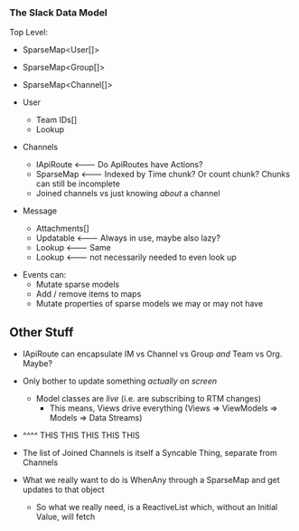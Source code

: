 ### The Slack Data Model

Top Level:
  - SparseMap<User[]>
  - SparseMap<Group[]>
  - SparseMap<Channel[]>

- User
  - Team IDs[]
  - Lookup<Profile>

- Channels
  - IApiRoute            <--- Do ApiRoutes have Actions?
  - SparseMap<Message>   <--- Indexed by Time chunk? Or count chunk? Chunks can still be incomplete
  - Joined channels vs just knowing _about_ a channel

- Message
  - Attachments[]
  - Updatable<Text>     <--- Always in use, maybe also lazy?
  - Lookup<User>       <--- Same
  - Lookup<Subteam>    <--- not necessarily needed to even look up

* Events can:
  - Mutate sparse models
  - Add / remove items to maps
  - Mutate properties of sparse models we may or may not have

## Other Stuff

* IApiRoute can encapsulate IM vs Channel vs Group *and* Team vs Org. Maybe?

* Only bother to update something *actually on screen*
  - Model classes are _live_ (i.e. are subscribing to RTM changes)
    - This means, Views drive everything (Views => ViewModels => Models => Data Streams)

* ^^^^ THIS THIS THIS THIS THIS

* The list of Joined Channels is itself a Syncable Thing, separate from Channels

* What we really want to do is WhenAny through a SparseMap and get updates to that object
  - So what we really need, is a ReactiveList which, without an Initial Value, will fetch